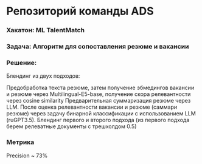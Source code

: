 # Репозиторий команды ADS

### Хакатон: ML TalentMatch
### Задача: Алгоритм для сопоставления резюме и вакансии
### Решение: 
Блендинг из двух подходов:

Предобработка текста резюме, затем получение эбмедингов вакансии и резюме через Multilingual-E5-base, получение скора релевантности через cosine similarity
Предварительная суммаризация резюме через LLM. После оценка релевантности вакансии и резюме (саммари резюме) через задачу бинарной классификации с использованием LLM (ruGPT3.5).
Блендинг первого и второго подхода (из первого подхода берем релеватные документы с трешхолдом 0.5)

### Метрика
Precision ~ 73%
